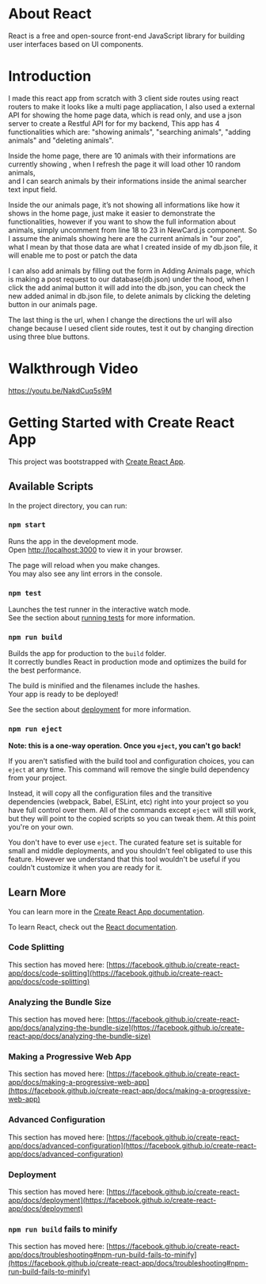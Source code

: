 # About React
React is a free and open-source front-end JavaScript library for building user interfaces based on UI components.

# Introduction 
I made this react app from scratch with 3 client side routes using react routers to make it looks like a multi page appliacation, I also used a external API for showing the home page data, which is read only,  and use a json server to create a Restful API for for my backend, This app has 4 functionalities which are: "showing animals", "searching animals", "adding animals" and "deleting animals". 

Inside the home page, there are 10 animals with their informations are currently showing , when I refresh the page it will load other 10 random animals,  
and I can search animals by their informations inside the animal searcher text input field.

Inside the our animals page, it’s not showing all informations like how it shows in the home page, just make it easier to demonstrate the functionalities, however if you want to show the full information about animals, simply uncomment from line 18 to 23 in NewCard.js component. So I assume the animals showing here are the current animals in "our zoo", what I mean by that those data are what I created inside of my db.json file, it will enable me to post or patch the data

I can also add animals by filling out the form in Adding Animals page, which is making a post request to our database(db.json) under the hood, when I click the add animal button it will add into the db.json, you can check the new added animal in db.json file, to delete animals by clicking the deleting button in our animals page. 

The last thing is the url, when I change the directions the url will also change because I uesed client side routes, test it out by changing direction using three blue buttons. 

# Walkthrough Video

https://youtu.be/NakdCuq5s9M

# Getting Started with Create React App

This project was bootstrapped with [Create React App](https://github.com/facebook/create-react-app).

## Available Scripts

In the project directory, you can run:

### `npm start`

Runs the app in the development mode.\
Open [http://localhost:3000](http://localhost:3000) to view it in your browser.

The page will reload when you make changes.\
You may also see any lint errors in the console.

### `npm test`

Launches the test runner in the interactive watch mode.\
See the section about [running tests](https://facebook.github.io/create-react-app/docs/running-tests) for more information.

### `npm run build`

Builds the app for production to the `build` folder.\
It correctly bundles React in production mode and optimizes the build for the best performance.

The build is minified and the filenames include the hashes.\
Your app is ready to be deployed!

See the section about [deployment](https://facebook.github.io/create-react-app/docs/deployment) for more information.

### `npm run eject`

**Note: this is a one-way operation. Once you `eject`, you can't go back!**

If you aren't satisfied with the build tool and configuration choices, you can `eject` at any time. This command will remove the single build dependency from your project.

Instead, it will copy all the configuration files and the transitive dependencies (webpack, Babel, ESLint, etc) right into your project so you have full control over them. All of the commands except `eject` will still work, but they will point to the copied scripts so you can tweak them. At this point you're on your own.

You don't have to ever use `eject`. The curated feature set is suitable for small and middle deployments, and you shouldn't feel obligated to use this feature. However we understand that this tool wouldn't be useful if you couldn't customize it when you are ready for it.

## Learn More

You can learn more in the [Create React App documentation](https://facebook.github.io/create-react-app/docs/getting-started).

To learn React, check out the [React documentation](https://reactjs.org/).

### Code Splitting

This section has moved here: [https://facebook.github.io/create-react-app/docs/code-splitting](https://facebook.github.io/create-react-app/docs/code-splitting)

### Analyzing the Bundle Size

This section has moved here: [https://facebook.github.io/create-react-app/docs/analyzing-the-bundle-size](https://facebook.github.io/create-react-app/docs/analyzing-the-bundle-size)

### Making a Progressive Web App

This section has moved here: [https://facebook.github.io/create-react-app/docs/making-a-progressive-web-app](https://facebook.github.io/create-react-app/docs/making-a-progressive-web-app)

### Advanced Configuration

This section has moved here: [https://facebook.github.io/create-react-app/docs/advanced-configuration](https://facebook.github.io/create-react-app/docs/advanced-configuration)

### Deployment

This section has moved here: [https://facebook.github.io/create-react-app/docs/deployment](https://facebook.github.io/create-react-app/docs/deployment)

### `npm run build` fails to minify

This section has moved here: [https://facebook.github.io/create-react-app/docs/troubleshooting#npm-run-build-fails-to-minify](https://facebook.github.io/create-react-app/docs/troubleshooting#npm-run-build-fails-to-minify)
